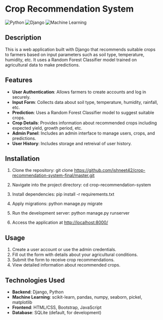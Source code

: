 # Crop Recommendation System

![Python](https://img.shields.io/badge/python-v3.8+-blue.svg)
![Django](https://img.shields.io/badge/django-v3.2-green.svg)
![Machine Learning](https://img.shields.io/badge/machine_learning-random_forest-orange.svg)

## Description

This is a web application built with Django that recommends suitable crops to farmers based on input parameters such as soil type, temperature, humidity, etc. It uses a Random Forest Classifier model trained on agricultural data to make predictions.

## Features

- **User Authentication**: Allows farmers to create accounts and log in securely.
- **Input Form**: Collects data about soil type, temperature, humidity, rainfall, etc.
- **Prediction**: Uses a Random Forest Classifier model to suggest suitable crops.
- **Crop Details**: Provides information about recommended crops including expected yield, growth period, etc.
- **Admin Panel**: Includes an admin interface to manage users, crops, and predictions.
- **User History**: Includes storage and retreival of user history.
  
## Installation

1. Clone the repository:
   git clone https://github.com/ishneet42/crop-recommendation-system-final/master.git

2. Navigate into the project directory:
   cd crop-recommendation-system

3. Install dependencies:
   pip install -r requirements.txt

4. Apply migrations:
   python manage.py migrate

5. Run the development server:
   python manage.py runserver


6. Access the application at [http://localhost:8000/](http://localhost:8000/)

## Usage

1. Create a user account or use the admin credentials.
2. Fill out the form with details about your agricultural conditions.
3. Submit the form to receive crop recommendations.
4. View detailed information about recommended crops.

## Technologies Used

- **Backend**: Django, Python
- **Machine Learning**: scikit-learn, pandas, numpy, seaborn, pickel, matplotlib
- **Frontend**: HTML/CSS, Bootstrap, JavaScript
- **Database**: SQLite (default, for development)




